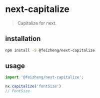 # next-capitalize
> Capitalize for next.

## installation
```bash
npm install -S @feizheng/next-capitalize
```

## usage
```js
import '@feizheng/next-capitalize';

nx.capitalize('fontSize')
// FontSize
```
